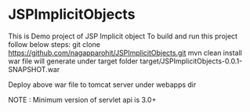 # JSPImplicitObjects
This is Demo project of JSP Implicit object
To build and run this project follow below steps:
git clone https://github.com/nagapparohit/JSPImplicitObjects.git
mvn clean install
war file will generate under target folder
target/JSPImplicitObjects-0.0.1-SNAPSHOT.war

Deploy above war file to tomcat server under webapps dir

NOTE :
Minimum version of servlet api is 3.0+
